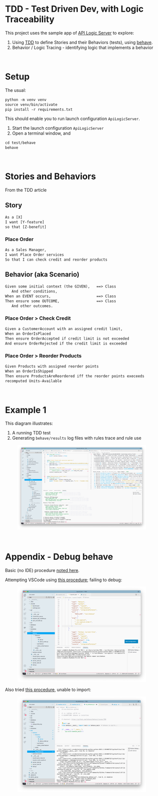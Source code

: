 # TDD - Test Driven Dev, with Logic Traceability

This project uses the sample app of [API Logic Server](https://github.com/valhuber/ApiLogicServer/blob/main/README.md) to explore:

1. Using [TDD](http://dannorth.net/introducing-bdd/) to define Stories and their Behaviors (tests), using [behave](https://behave.readthedocs.io/en/stable/tutorial.html).
2. Behavior / Logic Tracing - identifying logic that implements a behavior

&nbsp;&nbsp;

# Setup

The usual:
```
python -m venv venv
source venv/bin/activate
pip install -r requirements.txt
```

This should enable you to run launch configuration `ApiLogicServer`.
1. Start the launch configuration `ApiLogicServer`
2. Open a terminal window, and

```
cd test/behave
behave
```

&nbsp;&nbsp;

# Stories and Behaviors

From the TDD article

## Story
```
As a [X]
I want [Y-feature]
so that [Z-benefit]
```

### Place Order
```
As a Sales Manager,
I want Place Order services
So that I can check credit and reorder products
```


## Behavior (aka Scenario)
```
Given some initial context (the GIVEN),   ==> Class
   And other conditions,
When an EVENT occurs,                     ==> Class
Then ensure some OUTCOME,                 ==> Class
   And other outcomes.
```

### Place Order > Check Credit
```
Given a CustomerAccount with an assigned credit limit,
When an OrderIsPlaced
Then ensure OrderAccepted if credit limit is not exceeded
And ensure OrderRejected if the credit limit is exceeded
```
### Place Order > Reorder Products
```
Given Products with assigned reorder points
When an OrderIsShipped
Then ensure ProductsAreReordered iff the reorder points execeeds recomputed Units-Available
```

&nbsp;&nbsp;

# Example 1

This diagram illustrates:
1. A running TDD test
2. Generating `behave/results` log files with rules trace and rule use

<figure><img src="https://github.com/valhuber/TDD/blob/main/images/example-1.png?raw=true"></figure>

&nbsp;&nbsp;

# Appendix - Debug behave

Basic (no IDE) procedure [noted here](https://921kiyo.com/debugging-the-Python-behave-test/).

Attempting VSCode using [this procedure](https://qxf2.com/blog/run-python-behave-from-visual-studio-code/); failing to debug:

<figure><img src="https://github.com/valhuber/TDD/blob/main/images/debug-fails.png?raw=true"></figure>

Also tried [this procedure](https://github.com/behave/behave/issues/709), unable to import:

<figure><img src="https://github.com/valhuber/TDD/blob/main/images/debug-my-behave.png?raw=true"></figure>